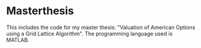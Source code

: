 # Masterthesis
This includes the code for my master thesis: "Valuation of American Options using a Grid Lattice Algorithm".
The programming language used is MATLAB.

